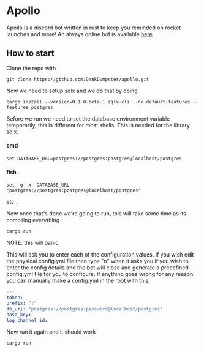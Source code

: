 # Apollo
Apollo is a discord bot written in rust to keep you reminded on rocket launches and more! An always online bot is available [here](https://discord.com/oauth2/authorize?client_id=755775587716563015&permissions=355328&scope=bot)

## How to start
Clone the repo with 
```shell script
git clone https://github.com/DankDumpster/apollo.git
```

Now we need to setup sqlx and we do that by doing
```shell script
cargo install --version=0.1.0-beta.1 sqlx-cli --no-default-features --features postgres
```

Before we run we need to set the database environment variable temporarily, this is different for most shells. This is needed for the library sqlx.

#### cmd
```shell script
set DATABASE_URL=postgres://postgres:postgres@localhost/postgres
```
#### fish
```shell script
set -g -x  DATABASE_URL "postgres://postgres:postgres@localhost/postgres"
```
etc...

Now once that's done we're going to run, this will take some time as its compiling everything
```shell script
cargo run
```

NOTE: this will panic

This will ask you to enter each of the configuration values. If you wish edit the physical config.yml file then type "n" when it asks you if you wish to enter the config details and the bot will close and generate a predefined config.yml file for you to configure.
If anything goes wrong for any reason you can manually make a config.yml in the root with this:
```yaml
---
token: 
prefix: ";"
db_uri: "postgres://postgres:password@localhost/postgres"
nasa_key: 
log_channel_id: 
```

Now run it again and it should work
```shell script 
cargo run
```
